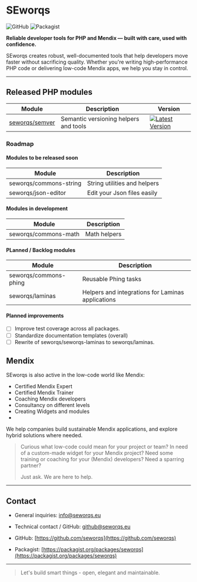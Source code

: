 # SEworqs
![GitHub](https://img.shields.io/badge/GitHub-seworqs-181717?style=flat-square&logo=github)
![Packagist](https://img.shields.io/badge/Packagist-seworqs-orange?style=flat-square&logo=packagist)

**Reliable developer tools for PHP and Mendix — built with care, used with confidence.**  

SEworqs creates robust, well-documented tools that help developers move faster without sacrificing quality. Whether you're writing high-performance PHP code or delivering low-code Mendix apps, we help you stay in control.

---

## Released PHP modules

| Module                                              | Description                           | Version                                                                                                                                     |
|-----------------------------------------------------|---------------------------------------|---------------------------------------------------------------------------------------------------------------------------------------------|
| [seworqs/semver](https://github.com/seworqs/semver) | Semantic versioning helpers and tools | [![Latest Version](https://img.shields.io/packagist/v/seworqs/semver.svg?style=flat-square)](https://packagist.org/packages/seworqs/semver) |

### Roadmap

#### Modules to be released soon

| Module                 | Description                  |
|------------------------|------------------------------|
| seworqs/commons-string | String utilities and helpers |
| seworqs/json-editor    | Edit your Json files easily  |

#### Modules in development

| Module               | Description  |
|----------------------|--------------|
| seworqs/commons-math | Math helpers |

#### PLanned / Backlog modules

| Module                 | Description                                       |
|------------------------|---------------------------------------------------|
| seworqs/commons-phing  | Reusable Phing tasks                              |
| seworqs/laminas        | Helpers and integrations for Laminas applications |


#### Planned improvements

- [ ] Improve test coverage across all packages.
- [ ] Standardize documentation templates (overall)
- [ ] Rewrite of seworqs/seworqs-laminas to seworqs/laminas. 

## Mendix

SEworqs is also active in the low-code world like Mendix:

- Certified Mendix Expert
- Certified Mendix Trainer
- Coaching Mendix developers
- Consultancy on different levels
- Creating Widgets and modules
- 
We help companies build sustainable Mendix applications, and explore hybrid solutions where needed.

> Curious what low-code could mean for your project or team?
> In need of a custom-made widget for your Mendix project?
> Need some training or coaching for your (Mendix) developers?
> Need a sparring partner?
> 
> Just ask. We are here to help.

---

## Contact
- General inquiries: [info@seworqs.eu](info@seworqs.eu)
- Technical contact / GitHub: [github@seworqs.eu](github@seworqs.eu)


- GitHub: [https://github.com/seworqs](https://github.com/seworqs)
- Packagist: [https://packagist.org/packages/seworqs](https://packagist.org/packages/seworqs)

---

> Let's build smart things - open, elegant and maintainable.
